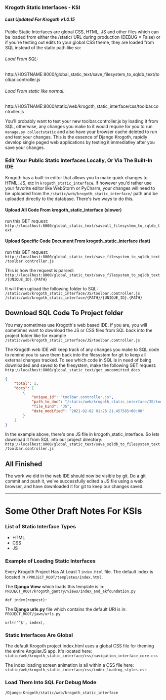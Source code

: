 ### Krogoth Static Interfaces - KSI
##### _Last Updated For Krogoth v1.0.15_

Public Static Interfaces are global CSS, HTML, JS and other files which can be loaded from either the
/static/ URL during production (DEBUG = False) or if you're testing out edits to your global CSS theme,
they are loaded from SQL instead of the static path like so:

###### Load From SQL:
http://HOSTNAME:8000/global_static_text/save_filesystem_to_sqldb_text/toolbar.controller.js
###### Load From static like normal:
http://HOSTNAME:8000/static/web/krogoth_static_interface/css/toolbar.controller.js

You'll probably want to test your new toolbar.controller.js by loading it from SQL, 
otherwise, any changes you make to it would require for you to run
`manage.py collectstatic` and also have your browser cache deleted to run and test your changes.
This is the essence of Django Krogoth, rapidly develop single paged web applications by testing it
immediatley after you save your changes.

### Edit Your Public Static Interfaces Locally, Or Via The Built-In IDE 
Krogoth has a built-in editor that allows you to make quick changes to HTML, JS, etc 
in `krogoth_static_interface`. If however you'd rather use your favorite editor like WebStorm or PyCharm, your
changes will need to be uploaded from the `/static/web/krogoth_static_interface/` path and be uploaded 
directly to the database. There's two ways to do this.

#### Upload All Code From krogoth_static_interface (slower)
run this GET request:
``http://localhost:8000/global_static_text/saveall_filesystem_to_sqldb_text``

#### Upload Specific Code Document From krogoth_static_interface (fast)
run this GET request:
``http://localhost:8000/global_static_text/save_filesystem_to_sqldb_text/toolbar.controller.js``

This is how the request is parsed:
``http://localhost:8000/global_static_text/save_filesystem_to_sqldb_text/{UNIQUE_ID}.{PATH}``

It will then upload the following folder to SQL:
`/static/web/krogoth_static_interface/JS/toolbar.controller.js`
`/static/web/krogoth_static_interface/{PATH}/{UNIQUE_ID}.{PATH}`


## Download SQL Code To Project folder
You may sometimes use Krogoth's web based IDE. If you are, you will sometimes want to download the JS or CSS files
from SQL back into the project folder like for example `/static/web/krogoth_static_interface/JS/toolbar.controller.js`

The Krogoth web IDE will keep track of any changes you make to SQL code to remind you to save them 
back into the filesystem for git to keep all external changes tracked. To see which code in SQL 
is in need of being downloaded and saved to the filesystem, make the following GET request:
`http://localhost:8000/global_static_text/get_uncommitted_docs`

```json
{
    "total": 1,
    "docs": [
        {
            "unique_id": "toolbar.controller.js",
            "path_to_doc": "/static/web/krogoth_static_interface/JS/toolbar.controller.JS",
            "file_kind": "JS",
            "date_modified": "2021-02-02 01:25:21.457585+00:00"
        }
    ]
}
```

In the example above, there's one JS file in krogoth_static_interface. So lets download it from SQL 
into our project directory:
`http://localhost:8000/global_static_text/save_sqldb_to_filesystem_text/toolbar.controller.js`

## All Finished

The work we did in the web IDE should now be visible by git. Do a git commit and push it, we've successfully
edited a JS file using a web browser, and have downloaded it for git to keep our changes saved.

---

# Some Other Draft Notes For KSIs

### List of Static Interface Types
- HTML
- CSS
- JS



### Example of Loading Static Interfaces 
Every Krogoth Project Has At Least 1 `index.html` file. The default index is located in `/PROJECT_ROOT/templates/index.html`.

The **Django View** which loads this template is in:
``PROJECT_ROOT/krogoth_gantry/views/index_and_akfoundation.py``

    def index(request):


The **Django urls.py** file which contains the default URI is in:
`PROJECT_ROOT/jawn/urls.py`

    url(r'^$', index),



### Static Interfaces Are Global
The default Krogoth project index.html uses a global CSS file for theming the entire AngularJS app.
It's located here:
``static/web/krogoth_static_interface/css/navigation_interface_core.css``

The index loading screen animation is all within a CSS file here:
``static/web/krogoth_static_interface/css/index_loading_styles.css``

### Load Them Into SQL For Debug Mode
``/Django-Krogoth/static/web/krogoth_static_interface``



